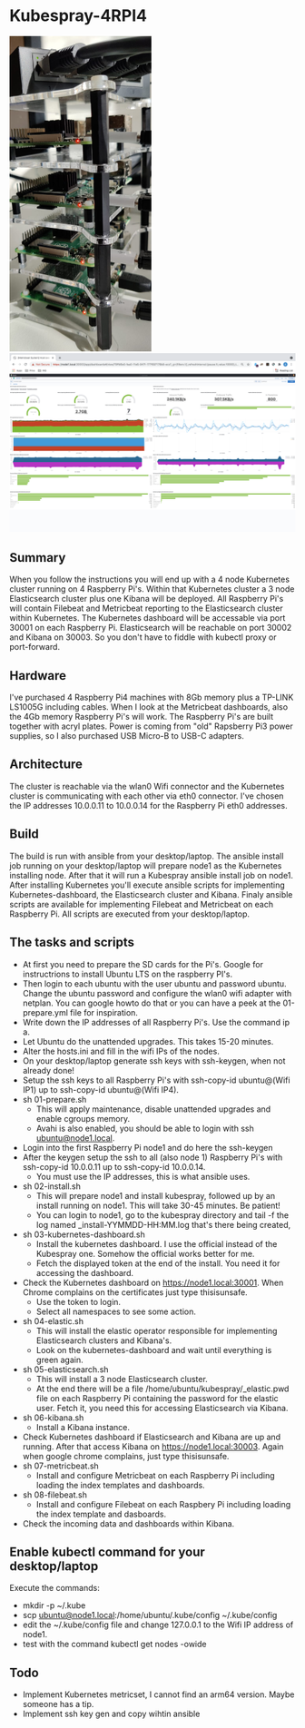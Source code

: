 # Kubespray-4RPI4
<img src="https://github.com/bpcvdhelm/Kubespray-4RPI4/blob/main/Rpi4Cluster.jpeg" width="250"> <img src="https://github.com/bpcvdhelm/Kubespray-4RPI4/blob/main/Metricbeat.png" width="700">

## Summary
When you follow the instructions you will end up with a 4 node Kubernetes cluster running on 4 Raspberry Pi's. Within that Kubernetes cluster a 3 node Elasticsearch cluster plus one Kibana will be deployed. All Raspberry Pi's will contain Filebeat and Metricbeat reporting to the Elasticsearch cluster within Kubernetes.
The Kubernetes dashboard will be accessable via port 30001 on each Raspberry Pi. Elasticsearch will be reachable on port 30002 and Kibana on 30003. So you don't have to fiddle with kubectl proxy or port-forward.

## Hardware
I've purchased 4 Raspberry Pi4 machines with 8Gb memory plus a TP-LINK LS1005G including cables. When I look at the Metricbeat dashboards, also the 4Gb memory Raspberry Pi's will work. The Raspberry Pi's are built together with acryl plates. Power is coming from "old" Rapsberry Pi3 power supplies, so I also purchased USB Micro-B to USB-C adapters.

## Architecture
The cluster is reachable via the wlan0 Wifi connector and the Kubernetes cluster is communicating with each other via eth0 connector. I've chosen the IP addresses 10.0.0.11 to 10.0.0.14 for the Raspberry Pi eth0 addresses.

## Build
The build is run with ansible from your desktop/laptop. The ansible install job running on your desktop/laptop will prepare node1 as the Kubernetes installing node. After that it will run a Kubespray ansible install job on node1. After installing Kubernetes you'll execute ansible scripts for implementing Kubernetes-dashboard, the Elasticsearch cluster and Kibana. Finaly ansible scripts are available for implementing Filebeat and Metricbeat on each Raspberry Pi. All scripts are executed from your desktop/laptop.

## The tasks and scripts
- At first you need to prepare the SD cards for the Pi's. Google for instructrions to install Ubuntu LTS on the raspberry PI's. 
- Then login to each ubuntu with the user ubuntu and password ubuntu. Change the ubuntu password and configure the wlan0 wifi adapter with netplan. You can google howto do that or you can have a peek at the 01-prepare.yml file for inspiration.
- Write down the IP addresses of all Raspberry Pi's. Use the command ip a.
- Let Ubuntu do the unattended upgrades. This takes 15-20 minutes.
- Alter the hosts.ini and fill in the wifi IPs of the nodes.
- On your desktop/laptop generate ssh keys with ssh-keygen, when not already done!
- Setup the ssh keys to all Raspberry Pi's with ssh-copy-id ubuntu@(Wifi IP1) up to ssh-copy-id ubuntu@(Wifi IP4).
- sh 01-prepare.sh
  - This will apply maintenance, disable unattended upgrades and enable cgroups memory.
  - Avahi is also enabled, you should be able to login with ssh ubuntu@node1.local.
- Login into the first Raspberry Pi node1 and do here the ssh-keygen
- After the keygen setup the ssh to all (also node 1) Raspberry Pi's with ssh-copy-id 10.0.0.11 up to ssh-copy-id 10.0.0.14.
  - You must use the IP addresses, this is what ansible uses.
- sh 02-install.sh
  - This will prepare node1 and install kubespray, followed up by an install running on node1. This will take 30-45 minutes. Be patient!
  - You can login to node1, go to the kubespray directory and tail -f the log named _install-YYMMDD-HH:MM.log that's there being created,
- sh 03-kubernetes-dashboard.sh
  - Install the kubernetes dashboard. I use the official instead of the Kubespray one. Somehow the official works better for me. 
  - Fetch the displayed token at the end of the install. You need it for accessing the dashboard.
- Check the Kubernetes dashboard on https://node1.local:30001. When Chrome complains on the certificates just type thisisunsafe. 
  - Use the token to login.
  - Select all namespaces to see some action.
- sh 04-elastic.sh
  - This will install the elastic operator responsible for implementing Elasticsearch clusters and Kibana's.
  - Look on the kubernetes-dashboard and wait until everything is green again.
- sh 05-elasticsearch.sh
  - This will install a 3 node Elasticsearch cluster. 
  - At the end there will be a file /home/ubuntu/kubespray/_elastic.pwd file on each Raspberry Pi containing the password for the elastic user. Fetch it, you need this for accessing Elasticsearch via Kibana.
- sh 06-kibana.sh
  - Install a Kibana instance.
- Check Kubernetes dashboard if Elasticsearch and Kibana are up and running. After that access Kibana on https://node1.local:30003. Again when google chrome complains, just type thisisunsafe.
- sh 07-metricbeat.sh
  - Install and configure Metricbeat on each Raspberry Pi including loading the index templates and dashboards.
- sh 08-filebeat.sh
  - Install and configure Filebeat on each Raspbery Pi including loading the index template and dasboards.
- Check the incoming data and dashboards within Kibana.

## Enable kubectl command for your desktop/laptop
Execute the commands:
- mkdir -p ~/.kube
- scp ubuntu@node1.local:/home/ubuntu/.kube/config ~/.kube/config
- edit the ~/.kube/config file and change 127.0.0.1 to the Wifi IP address of node1.
- test with the command kubectl get nodes -owide

## Todo
- Implement Kubernetes metricset, I cannot find an arm64 version. Maybe someone has a tip.
- Implement ssh key gen and copy wihtin ansible
